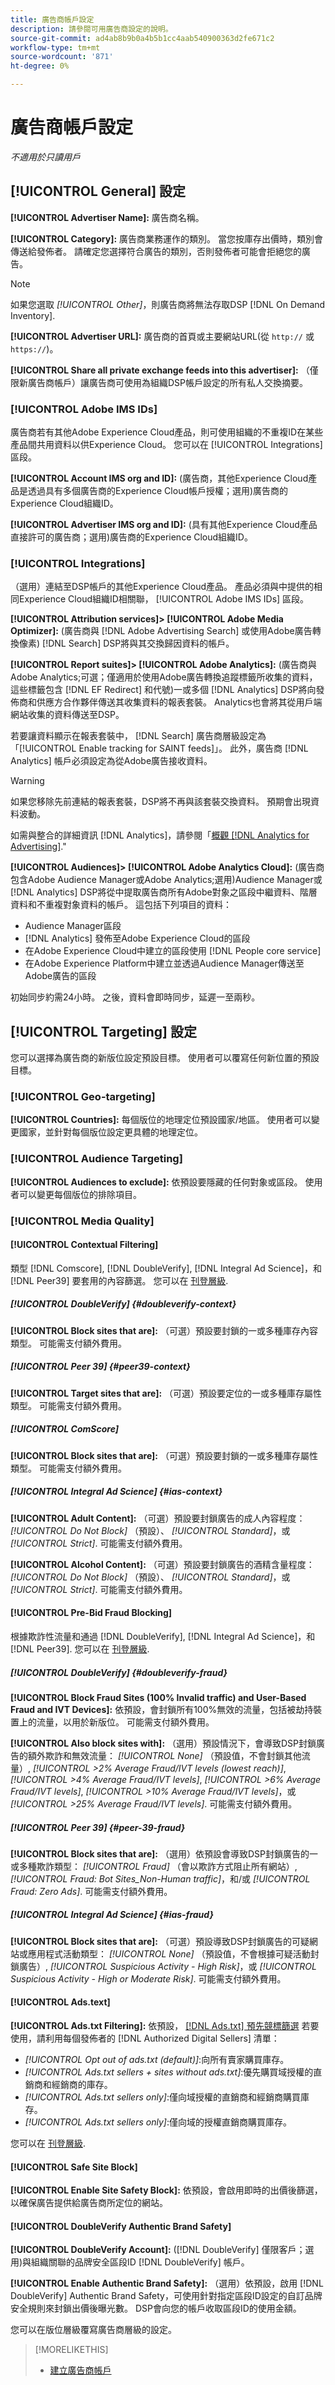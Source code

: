 ```yaml
---
title: 廣告商帳戶設定
description: 請參閱可用廣告商設定的說明。
source-git-commit: ad4ab8b9b0a4b5b1cc4aab540900363d2fe671c2
workflow-type: tm+mt
source-wordcount: '871'
ht-degree: 0%

---
```


# 廣告商帳戶設定

*不適用於只讀用戶*

## [!UICONTROL General] 設定

**[!UICONTROL Advertiser Name]:** 廣告商名稱。

**[!UICONTROL Category]:** 廣告商業務運作的類別。 當您按庫存出價時，類別會傳送給發佈者。 請確定您選擇符合廣告的類別，否則發佈者可能會拒絕您的廣告。

>[!NOTE]
>
>如果您選取 *[!UICONTROL Other]*，則廣告商將無法存取DSP [!DNL On Demand Inventory].

**[!UICONTROL Advertiser URL]:** 廣告商的首頁或主要網站URL(從 `http://` 或 `https://`)。

**[!UICONTROL Share all private exchange feeds into this advertiser]:** （僅限新廣告商帳戶）讓廣告商可使用為組織DSP帳戶設定的所有私人交換摘要。

### [!UICONTROL Adobe IMS IDs]

廣告商若有其他Adobe Experience Cloud產品，則可使用組織的不重複ID在某些產品間共用資料以供Experience Cloud。 您可以在 [!UICONTROL Integrations] 區段。

**[!UICONTROL Account IMS org and ID]:** (廣告商，其他Experience Cloud產品是透過具有多個廣告商的Experience Cloud帳戶授權；選用)廣告商的Experience Cloud組織ID。

**[!UICONTROL Advertiser IMS org and ID]:** (具有其他Experience Cloud產品直接許可的廣告商；選用)廣告商的Experience Cloud組織ID。

### [!UICONTROL Integrations]

（選用）連結至DSP帳戶的其他Experience Cloud產品。 產品必須與中提供的相同Experience Cloud組織ID相關聯， [!UICONTROL Adobe IMS IDs] 區段。

**[!UICONTROL Attribution services]> [!UICONTROL Adobe Media Optimizer]:** (廣告商與 [!DNL Adobe Advertising Search] 或使用Adobe廣告轉換像素) [!DNL Search] DSP將與其交換歸因資料的帳戶。

**[!UICONTROL Report suites]> [!UICONTROL Adobe Analytics]:** (廣告商與Adobe Analytics;可選；僅適用於使用Adobe廣告轉換追蹤標籤所收集的資料，這些標籤包含 [!DNL EF Redirect] 和代號)一或多個 [!DNL Analytics] DSP將向發佈商和供應方合作夥伴傳送其收集資料的報表套裝。 Analytics也會將其從用戶端網站收集的資料傳送至DSP。

若要讓資料顯示在報表套裝中， [!DNL Search] 廣告商層級設定為「[!UICONTROL Enable tracking for SAINT feeds]」。 此外，廣告商 [!DNL Analytics] 帳戶必須設定為從Adobe廣告接收資料。

>[!WARNING]
>
>如果您移除先前連結的報表套裝，DSP將不再與該套裝交換資料。 預期會出現資料波動。

如需與整合的詳細資訊 [!DNL Analytics]，請參閱「[概觀 [!DNL Analytics for Advertising]](/help/integrations/analytics/overview.md).&quot;

**[!UICONTROL Audiences]> [!UICONTROL Adobe Analytics Cloud]:** (廣告商包含Adobe Audience Manager或Adobe Analytics;選用)Audience Manager或 [!DNL Analytics] DSP將從中提取廣告商所有Adobe對象之區段中繼資料、階層資料和不重複對象資料的帳戶。 這包括下列項目的資料：

* Audience Manager區段
* [!DNL Analytics] 發佈至Adobe Experience Cloud的區段
* 在Adobe Experience Cloud中建立的區段使用 [!DNL People core service]
* 在Adobe Experience Platform中建立並透過Audience Manager傳送至Adobe廣告的區段

初始同步約需24小時。 之後，資料會即時同步，延遲一至兩秒。
<!-- I don't think this is true anymore:
Segment membership data is sent to Adobe Advertising only after one of the following:

* The segment is targeted in an Adobe Advertising placement or audience library
* The segment is added to the Adobe Advertising batch and real-time destinations within the Audience Manager user interface
-->

## [!UICONTROL Targeting] 設定

您可以選擇為廣告商的新版位設定預設目標。 使用者可以覆寫任何新位置的預設目標。

### [!UICONTROL Geo-targeting]

**[!UICONTROL Countries]:** 每個版位的地理定位預設國家/地區。 使用者可以變更國家，並針對每個版位設定更具體的地理定位。

### [!UICONTROL Audience Targeting]

**[!UICONTROL Audiences to exclude]:** 依預設要隱藏的任何對象或區段。 使用者可以變更每個版位的排除項目。

### [!UICONTROL Media Quality]

#### [!UICONTROL Contextual Filtering]

類型 [!DNL Comscore], [!DNL DoubleVerify], [!DNL Integral Ad Science]，和 [!DNL Peer39] 要套用的內容篩選。 您可以在 [刊登層級](/help/dsp/campaign-management/placements/placement-settings.md).

##### [!UICONTROL DoubleVerify] {#doubleverify-context}

**[!UICONTROL Block sites that are]:** （可選）預設要封鎖的一或多種庫存內容類型。 可能需支付額外費用。

##### [!UICONTROL Peer 39] {#peer39-context}

**[!UICONTROL Target sites that are]:** （可選）預設要定位的一或多種庫存屬性類型。 可能需支付額外費用。

##### [!UICONTROL ComScore]

**[!UICONTROL Block sites that are]:** （可選）預設要封鎖的一或多種庫存屬性類型。 可能需支付額外費用。

##### [!UICONTROL Integral Ad Science] {#ias-context}

**[!UICONTROL Adult Content]:** （可選）預設要封鎖廣告的成人內容程度： *[!UICONTROL Do Not Block]* （預設）、 *[!UICONTROL Standard]*，或 *[!UICONTROL Strict]*. 可能需支付額外費用。

**[!UICONTROL Alcohol Content]:** （可選）預設要封鎖廣告的酒精含量程度： *[!UICONTROL Do Not Block]* （預設）、 *[!UICONTROL Standard]*，或 *[!UICONTROL Strict]*. 可能需支付額外費用。

#### [!UICONTROL Pre-Bid Fraud Blocking]

根據欺詐性流量和通過 [!DNL DoubleVerify], [!DNL Integral Ad Science]，和 [!DNL Peer39]. 您可以在 [刊登層級](/help/dsp/campaign-management/placements/placement-settings.md).

##### [!UICONTROL DoubleVerify] {#doubleverify-fraud}

**[!UICONTROL Block Fraud Sites (100% Invalid traffic) and User-Based Fraud and IVT Devices]:** 依預設，會封鎖所有100%無效的流量，包括被劫持裝置上的流量，以用於新版位。 可能需支付額外費用。

**[!UICONTROL Also block sites with]:** （選用）預設情況下，會導致DSP封鎖廣告的額外欺詐和無效流量：  *[!UICONTROL None]* （預設值，不會封鎖其他流量）, *[!UICONTROL >2% Average Fraud/IVT levels (lowest reach)]*, *[!UICONTROL >4% Average Fraud/IVT levels]*, *[!UICONTROL >6% Average Fraud/IVT levels]*, *[!UICONTROL >10% Average Fraud/IVT levels]*，或 *[!UICONTROL >25% Average Fraud/IVT levels]*. 可能需支付額外費用。

##### [!UICONTROL Peer 39] {#peer-39-fraud}

**[!UICONTROL Block sites that are]:** （選用）依預設會導致DSP封鎖廣告的一或多種欺詐類型： *[!UICONTROL Fraud]* （會以欺詐方式阻止所有網站）, *[!UICONTROL Fraud: Bot Sites_Non-Human traffic]*，和/或 *[!UICONTROL Fraud: Zero Ads]*. 可能需支付額外費用。

##### [!UICONTROL Integral Ad Science] {#ias-fraud}

**[!UICONTROL Block sites that are]:** （可選）預設導致DSP封鎖廣告的可疑網站或應用程式活動類型： *[!UICONTROL None]* （預設值，不會根據可疑活動封鎖廣告）, *[!UICONTROL Suspicious Activity - High Risk]*，或 *[!UICONTROL Suspicious Activity - High or Moderate Risk]*. 可能需支付額外費用。

#### [!UICONTROL Ads.text]

**[!UICONTROL Ads.txt Filtering]:** 依預設， [[!DNL Ads.txt] 預先競標篩選](https://iabtechlab.com/ads-txt-about/) 若要使用，請利用每個發佈者的 [!DNL Authorized Digital Sellers] 清單：
* *[!UICONTROL Opt out of ads.txt (default)]*:向所有賣家購買庫存。
* *[!UICONTROL Ads.txt sellers + sites without ads.txt]*:優先購買域授權的直銷商和經銷商的庫存。
* *[!UICONTROL Ads.txt sellers only]*:僅向域授權的直銷商和經銷商購買庫存。
* *[!UICONTROL Ads.txt sellers only]*:僅向域的授權直銷商購買庫存。

您可以在 [刊登層級](/help/dsp/campaign-management/placements/placement-settings.md).

#### [!UICONTROL Safe Site Block]

**[!UICONTROL Enable Site Safety Block]:** 依預設，會啟用即時的出價後篩選，以確保廣告提供給廣告商所定位的網站。 <!-- Can remove this: Users can enable or disable the feature for each placement. I don't see this option, but I should probably verify. If this can't be edited at placement level, then remove "By default." If it can, say that you can override at placement level. -->

#### [!UICONTROL DoubleVerify Authentic Brand Safety]

**[!UICONTROL DoubleVerify Account]:** ([!DNL DoubleVerify] 僅限客戶；選用)與組織關聯的品牌安全區段ID [!DNL DoubleVerify] 帳戶。

**[!UICONTROL Enable Authentic Brand Safety]:** （選用）依預設，啟用 [!DNL DoubleVerify] Authentic Brand Safety，可使用針對指定區段ID設定的自訂品牌安全規則來封鎖出價後曝光數。 DSP會向您的帳戶收取區段ID的使用金額。

您可以在版位層級覆寫廣告商層級的設定。

>[!MORELIKETHIS]
>
>* [建立廣告商帳戶](/help/dsp/admin/advertiser-create.md)


<!-- >* [View the Advertiser List for the Account](/help/dsp/admin/advertiser-view.md) -->
